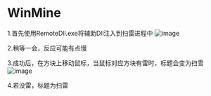 # WinMine

1.首先使用RemoteDll.exe将辅助Dll注入到扫雷进程中
![image](https://user-images.githubusercontent.com/41890243/178113278-0f895094-d708-400b-ab0c-b104c73fbb15.png)

2.稍等一会，反应可能有点慢

3.成功后，在方块上移动鼠标，当鼠标对应方块有雷时，标题会变为扫雪
![image](https://user-images.githubusercontent.com/41890243/178113304-c8513b36-16da-45bd-8ba9-4394f9df65b9.png)

4.若没雷，标题为扫雷

